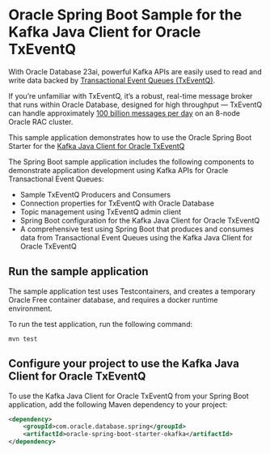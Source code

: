 # Oracle Spring Boot Sample for the Kafka Java Client for Oracle TxEventQ

With Oracle Database 23ai, powerful Kafka APIs are easily used to read and write data backed by [Transactional Event Queues (TxEventQ)](https://docs.oracle.com/en/database/oracle/oracle-database/21/adque/aq-introduction.html).

If you’re unfamiliar with TxEventQ, it’s a robust, real-time message broker that runs within Oracle Database, designed for high throughput — TxEventQ can handle approximately [100 billion messages per day](https://www.oracle.com/database/advanced-queuing/) on an 8-node Oracle RAC cluster.

This sample application demonstrates how to use the Oracle Spring Boot Starter for the [Kafka Java Client for Oracle TxEventQ](https://github.com/oracle/okafka)

The Spring Boot sample application includes the following components to demonstrate application development using Kafka APIs for Oracle Transactional Event Queues:

- Sample TxEventQ Producers and Consumers
- Connection properties for TxEventQ with Oracle Database
- Topic management using TxEventQ admin client
- Spring Boot configuration for the Kafka Java Client for Oracle TxEventQ
- A comprehensive test using Spring Boot that produces and consumes data from Transactional Event Queues using the Kafka Java Client for Oracle TxEventQ

## Run the sample application

The sample application test uses Testcontainers, and creates a temporary Oracle Free container database, and requires a docker runtime environment.

To run the test application, run the following command:

```shell
mvn test
```

## Configure your project to use the Kafka Java Client for Oracle TxEventQ

To use the Kafka Java Client for Oracle TxEventQ from your Spring Boot application, add the following Maven dependency to your project:

```xml
<dependency>
    <groupId>com.oracle.database.spring</groupId>
    <artifactId>oracle-spring-boot-starter-okafka</artifactId>
</dependency>
```
